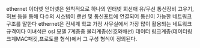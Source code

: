 ethernet 이더넷
읻더넷은 원칙적으로 하나의 인터넷 회선애 유/무선 통신장비 고유기, 허브 등을 통해 다수의 시스템이 랜선 및 통신포트에 연결되어 통신이 가능한 네트워크 구조를 말한다
ethernet은 전세계 학교 가정 사무실에서 가장 많이 활용되는 네트워크 규격이다 이녀석은 osl 모델 7계층중 물리계층(신호와배선) 데이터 링크계층(데이터링크계MAC패킷,프로토콜 형식)에서 그 구성 형식이 정의된다.
